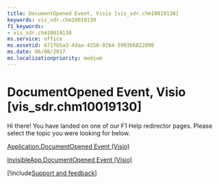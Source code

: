 ```yaml
---
title: DocumentOpened Event, Visio [vis_sdr.chm10019130]
keywords: vis_sdr.chm10019130
f1_keywords:
- vis_sdr.chm10019130
ms.service: office
ms.assetid: 671fb5a3-4daa-4358-9264-5993b6822090
ms.date: 06/08/2017
ms.localizationpriority: medium
---
```



# DocumentOpened Event, Visio [vis_sdr.chm10019130]

Hi there! You have landed on one of our F1 Help redirector pages. Please select the topic you were looking for below.

[Application.DocumentOpened Event (Visio)](https://msdn.microsoft.com/library/daaf496c-1c9c-cdc1-a06c-ac8cc8fd912f%28Office.15%29.aspx)

[InvisibleApp.DocumentOpened Event (Visio)](https://msdn.microsoft.com/library/546516c5-74fe-bbfb-8788-f662de9179d5%28Office.15%29.aspx)

[!include[Support and feedback](~/includes/feedback-boilerplate.md)]
